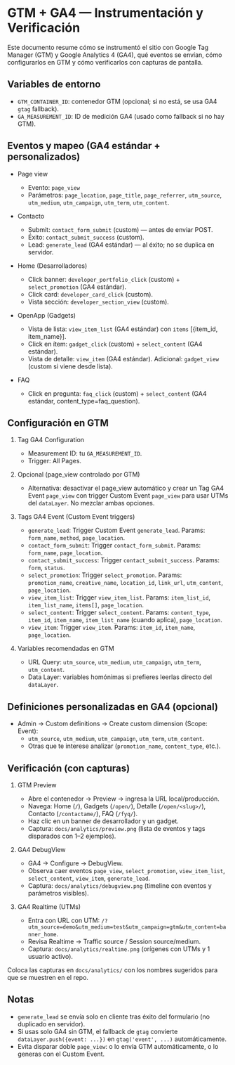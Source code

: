 # GTM + GA4 — Instrumentación y Verificación

Este documento resume cómo se instrumentó el sitio con Google Tag Manager (GTM) y Google Analytics 4 (GA4), qué eventos se envían, cómo configurarlos en GTM y cómo verificarlos con capturas de pantalla.

## Variables de entorno

- `GTM_CONTAINER_ID`: contenedor GTM (opcional; si no está, se usa GA4 `gtag` fallback).
- `GA_MEASUREMENT_ID`: ID de medición GA4 (usado como fallback si no hay GTM).

## Eventos y mapeo (GA4 estándar + personalizados)

- Page view
  - Evento: `page_view`
  - Parámetros: `page_location`, `page_title`, `page_referrer`, `utm_source`, `utm_medium`, `utm_campaign`, `utm_term`, `utm_content`.

- Contacto
  - Submit: `contact_form_submit` (custom) — antes de enviar POST.
  - Éxito: `contact_submit_success` (custom).
  - Lead: `generate_lead` (GA4 estándar) — al éxito; no se duplica en servidor.

- Home (Desarrolladores)
  - Click banner: `developer_portfolio_click` (custom) + `select_promotion` (GA4 estándar).
  - Click card: `developer_card_click` (custom).
  - Vista sección: `developer_section_view` (custom).

- OpenApp (Gadgets)
  - Vista de lista: `view_item_list` (GA4 estándar) con `items` [{item_id, item_name}].
  - Click en ítem: `gadget_click` (custom) + `select_content` (GA4 estándar).
  - Vista de detalle: `view_item` (GA4 estándar). Adicional: `gadget_view` (custom si viene desde lista).

- FAQ
  - Click en pregunta: `faq_click` (custom) + `select_content` (GA4 estándar, content_type=faq_question).

## Configuración en GTM

1) Tag GA4 Configuration
   - Measurement ID: tu `GA_MEASUREMENT_ID`.
   - Trigger: All Pages.

2) Opcional (page_view controlado por GTM)
   - Alternativa: desactivar el page_view automático y crear un Tag GA4 Event `page_view` con trigger Custom Event `page_view` para usar UTMs del `dataLayer`. No mezclar ambas opciones.

3) Tags GA4 Event (Custom Event triggers)
   - `generate_lead`: Trigger Custom Event `generate_lead`. Params: `form_name`, `method`, `page_location`.
   - `contact_form_submit`: Trigger `contact_form_submit`. Params: `form_name`, `page_location`.
   - `contact_submit_success`: Trigger `contact_submit_success`. Params: `form`, `status`.
   - `select_promotion`: Trigger `select_promotion`. Params: `promotion_name`, `creative_name`, `location_id`, `link_url`, `utm_content`, `page_location`.
   - `view_item_list`: Trigger `view_item_list`. Params: `item_list_id`, `item_list_name`, `items[]`, `page_location`.
   - `select_content`: Trigger `select_content`. Params: `content_type`, `item_id`, `item_name`, `item_list_name` (cuando aplica), `page_location`.
   - `view_item`: Trigger `view_item`. Params: `item_id`, `item_name`, `page_location`.

4) Variables recomendadas en GTM
   - URL Query: `utm_source`, `utm_medium`, `utm_campaign`, `utm_term`, `utm_content`.
   - Data Layer: variables homónimas si prefieres leerlas directo del `dataLayer`.

## Definiciones personalizadas en GA4 (opcional)

- Admin → Custom definitions → Create custom dimension (Scope: Event):
  - `utm_source`, `utm_medium`, `utm_campaign`, `utm_term`, `utm_content`.
  - Otras que te interese analizar (`promotion_name`, `content_type`, etc.).

## Verificación (con capturas)

1) GTM Preview
   - Abre el contenedor → Preview → ingresa la URL local/producción.
   - Navega: Home (`/`), Gadgets (`/open/`), Detalle (`/open/<slug>/`), Contacto (`/contactame/`), FAQ (`/fyq/`).
   - Haz clic en un banner de desarrollador y un gadget.
   - Captura: `docs/analytics/preview.png` (lista de eventos y tags disparados con 1–2 ejemplos).

2) GA4 DebugView
   - GA4 → Configure → DebugView.
   - Observa caer eventos `page_view`, `select_promotion`, `view_item_list`, `select_content`, `view_item`, `generate_lead`.
   - Captura: `docs/analytics/debugview.png` (timeline con eventos y parámetros visibles).

3) GA4 Realtime (UTMs)
   - Entra con URL con UTM: `/?utm_source=demo&utm_medium=test&utm_campaign=gtm&utm_content=banner_home`.
   - Revisa Realtime → Traffic source / Session source/medium.
   - Captura: `docs/analytics/realtime.png` (orígenes con UTMs y 1 usuario activo).

Coloca las capturas en `docs/analytics/` con los nombres sugeridos para que se muestren en el repo.

## Notas

- `generate_lead` se envía solo en cliente tras éxito del formulario (no duplicado en servidor).
- Si usas solo GA4 sin GTM, el fallback de `gtag` convierte `dataLayer.push({event: ...})` en `gtag('event', ...)` automáticamente.
- Evita disparar doble `page_view`: o lo envía GTM automáticamente, o lo generas con el Custom Event.

